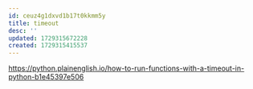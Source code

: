```yaml
---
id: ceuz4g1dxvd1b17t0kkmm5y
title: timeout
desc: ''
updated: 1729315672228
created: 1729315415537
---
```

https://python.plainenglish.io/how-to-run-functions-with-a-timeout-in-python-b1e45397e506